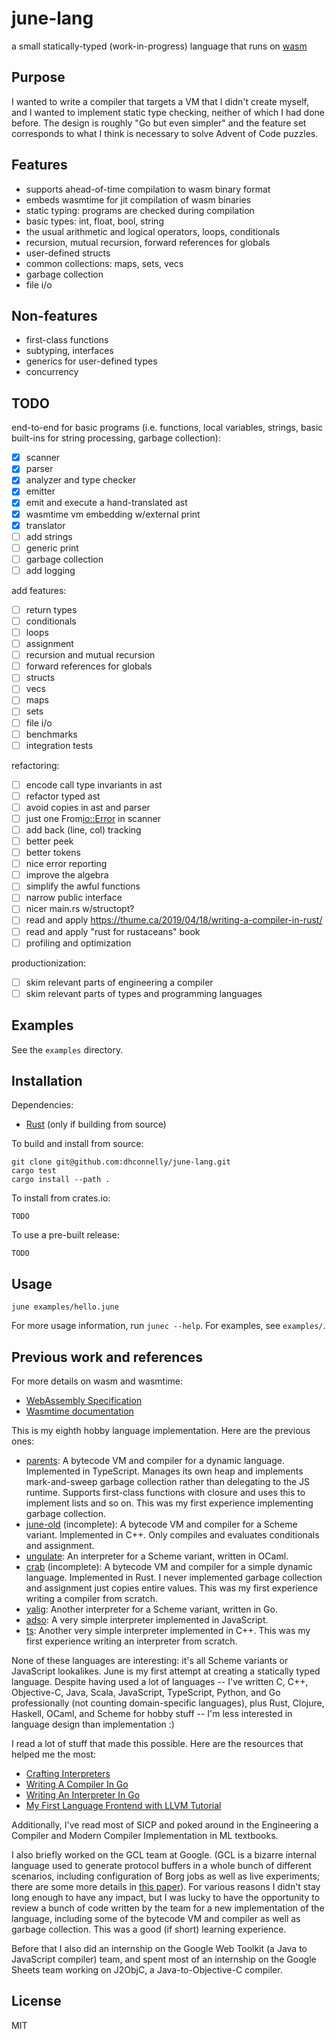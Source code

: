 # june-lang

a small statically-typed (work-in-progress) language that runs on [wasm](https://webassembly.org/)

## Purpose

I wanted to write a compiler that targets a VM that I didn't create myself, and
I wanted to implement static type checking, neither of which I had done before.
The design is roughly "Go but even simpler" and the feature set corresponds to
what I think is necessary to solve Advent of Code puzzles.

## Features

- supports ahead-of-time compilation to wasm binary format
- embeds wasmtime for jit compilation of wasm binaries
- static typing: programs are checked during compilation
- basic types: int, float, bool, string
- the usual arithmetic and logical operators, loops, conditionals
- recursion, mutual recursion, forward references for globals
- user-defined structs
- common collections: maps, sets, vecs
- garbage collection
- file i/o

## Non-features

- first-class functions
- subtyping, interfaces
- generics for user-defined types
- concurrency

## TODO

end-to-end for basic programs (i.e. functions, local variables, strings, basic
built-ins for string processing, garbage collection):

- [x] scanner
- [x] parser
- [x] analyzer and type checker
- [x] emitter
- [x] emit and execute a hand-translated ast
- [x] wasmtime vm embedding w/external print
- [x] translator
- [ ] add strings
- [ ] generic print
- [ ] garbage collection
- [ ] add logging

add features:

- [ ] return types
- [ ] conditionals
- [ ] loops
- [ ] assignment
- [ ] recursion and mutual recursion
- [ ] forward references for globals
- [ ] structs
- [ ] vecs
- [ ] maps
- [ ] sets
- [ ] file i/o
- [ ] benchmarks
- [ ] integration tests

refactoring:

- [ ] encode call type invariants in ast
- [ ] refactor typed ast
- [ ] avoid copies in ast and parser
- [ ] just one From<io::Error> in scanner
- [ ] add back (line, col) tracking
- [ ] better peek
- [ ] better tokens
- [ ] nice error reporting
- [ ] improve the algebra
- [ ] simplify the awful functions
- [ ] narrow public interface
- [ ] nicer main.rs w/structopt?
- [ ] read and apply https://thume.ca/2019/04/18/writing-a-compiler-in-rust/
- [ ] read and apply "rust for rustaceans" book
- [ ] profiling and optimization

productionization:

- [ ] skim relevant parts of engineering a compiler
- [ ] skim relevant parts of types and programming languages

## Examples

See the `examples` directory.

## Installation

Dependencies:

- [Rust](https://www.rust-lang.org/) (only if building from source)

To build and install from source:

    git clone git@github.com:dhconnelly/june-lang.git
    cargo test
    cargo install --path .

To install from crates.io:

    TODO

To use a pre-built release:

    TODO

## Usage

    june examples/hello.june

For more usage information, run `junec --help`. For examples, see `examples/`.

## Previous work and references

For more details on wasm and wasmtime:

-   [WebAssembly Specification](https://webassembly.github.io/spec/core/)
-   [Wasmtime documentation](https://docs.wasmtime.dev/)

This is my eighth hobby language implementation. Here are the previous ones:

-   [parents](https://github.com/dhconnelly/parents): A bytecode VM and
    compiler for a dynamic language. Implemented in TypeScript. Manages its own
    heap and implements mark-and-sweep garbage collection rather than
    delegating to the JS runtime. Supports first-class functions with closure
    and uses this to implement lists and so on. This was my first experience
    implementing garbage collection.
-   [june-old](https://github.com/dhconnelly/june-old) (incomplete): A bytecode
    VM and compiler for a Scheme variant. Implemented in C++. Only compiles and
    evaluates conditionals and assignment.
-   [ungulate](https://github.com/dhconnelly/ungulate): An interpreter for a
    Scheme variant, written in OCaml.
-   [crab](https://github.com/dhconnelly/crab) (incomplete): A bytecode VM and
    compiler for a simple dynamic language. Implemented in Rust. I never
    implemented garbage collection and assignment just copies entire values.
    This was my first experience writing a compiler from scratch.
-   [yalig](https://github.com/dhconnelly/yalig): Another interpreter for a
    Scheme variant, written in Go.
-   [adso](https://github.com/dhconnelly/adso-js): A very simple interpreter
    implemented in JavaScript.
-   [ts](https://github.com/dhconnelly/ts): Another very simple interpreter
    implemented in C++. This was my first experience writing an interpreter
    from scratch.

None of these languages are interesting: it's all Scheme variants or JavaScript
lookalikes. June is my first attempt at creating a statically typed language.
Despite having used a lot of languages -- I've written C, C++, Objective-C,
Java, Scala, JavaScript, TypeScript, Python, and Go professionally (not
counting domain-specific languages), plus Rust, Clojure, Haskell, OCaml, and
Scheme for hobby stuff -- I'm less interested in language design than
implementation :)

I read a lot of stuff that made this possible. Here are the resources that
helped me the most:

-   [Crafting Interpreters](https://craftinginterpreters.com/)
-   [Writing A Compiler In Go](https://compilerbook.com/)
-   [Writing An Interpreter In Go](https://interpreterbook.com/)
-   [My First Language Frontend with LLVM Tutorial](https://llvm.org/docs/tutorial/MyFirstLanguageFrontend/index.html)

Additionally, I've read most of SICP and poked around in the Engineering
a Compiler and Modern Compiler Implementation in ML textbooks.

I also briefly worked on the GCL team at Google. (GCL is a bizarre internal
language used to generate protocol buffers in a whole bunch of different
scenarios, including configuration of Borg jobs as well as live experiments;
there are some more details in [this
paper](https://research.tue.nl/en/studentTheses/gcl-viewer)). For various
reasons I didn't stay long enough to have any impact, but I was lucky to have
the opportunity to review a bunch of code written by the team for a new
implementation of the language, including some of the bytecode VM and compiler
as well as garbage collection. This was a good (if short) learning experience.

Before that I also did an internship on the Google Web Toolkit (a Java to
JavaScript compiler) team, and spent most of an internship on the Google
Sheets team working on J2ObjC, a Java-to-Objective-C compiler.

## License

MIT
